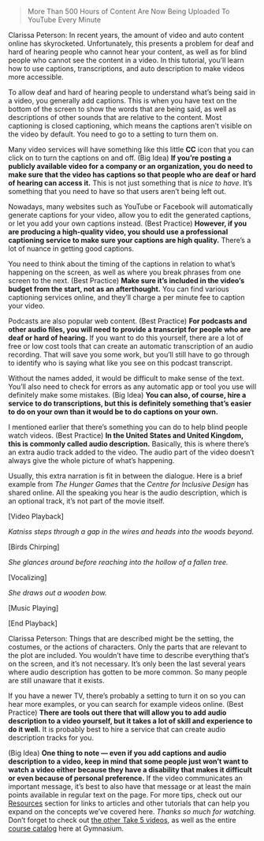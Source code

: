> More Than 500 Hours of Content Are Now Being Uploaded To YouTube Every Minute

Clarissa Peterson: In recent years, the amount of video and auto content online has skyrocketed. Unfortunately, this presents a problem for deaf and hard of hearing people who cannot hear your content, as well as for blind people who cannot see the content in a video. In this tutorial, you’ll learn how to use captions, transcriptions, and auto description to make videos more accessible.

To allow deaf and hard of hearing people to understand what’s being said in a video, you generally add captions. This is when you have text on the bottom of the screen to show the words that are being said, as well as descriptions of other sounds that are relative to the content. Most captioning is closed captioning, which means the captions aren’t visible on the video by default. You need to go to a setting to turn them on.

Many video services will have something like this little **CC** icon that you can click on to turn the captions on and off. (Big Idea) **If you’re posting a publicly available video for a company or an organization, you do need to make sure that the video has captions so that people who are deaf or hard of hearing can access it.** This is not just something that is *nice to have*. It’s something that you need to have so that users aren’t being left out.

Nowadays, many websites such as YouTube or Facebook will automatically generate captions for your video, allow you to edit the generated captions, or let you add your own captions instead. (Best Practice) **However, if you are producing a high-quality video, you should use a professional captioning service to make sure your captions are high quality.** There’s a lot of nuance in getting good captions.

You need to think about the timing of the captions in relation to what’s happening on the screen, as well as where you break phrases from one screen to the next. (Best Practice) **Make sure it’s included in the video’s budget from the start, not as an afterthought.** You can find various captioning services online, and they’ll charge a per minute fee to caption your video.

Podcasts are also popular web content. (Best Practice) **For podcasts and other audio files, you will need to provide a transcript for people who are deaf or hard of hearing.** If you want to do this yourself, there are a lot of free or low cost tools that can create an automatic transcription of an audio recording. That will save you some work, but you’ll still have to go through to identify who is saying what like you see on this podcast transcript.

Without the names added, it would be difficult to make sense of the text. You’ll also need to check for errors as any automatic app or tool you use will definitely make some mistakes. (Big Idea) **You can also, of course, hire a service to do transcriptions, but this is definitely something that’s easier to do on your own than it would be to do captions on your own.**

I mentioned earlier that there’s something you can do to help blind people watch videos. (Best Practice) **In the United States and United Kingdom, this is commonly called audio description.** Basically, this is where there’s an extra audio track added to the video. The audio part of the video doesn’t always give the whole picture of what’s happening.

Usually, this extra narration is fit in between the dialogue. Here is a brief example from <cite>The Hunger Games</cite> that the <cite>Centre for Inclusive Design</cite> has shared online. All the speaking you hear is the audio description, which is an optional track, it’s not part of the movie itself.

[Video Playback]

*Katniss steps through a gap in the wires and heads into the woods beyond.*

[Birds Chirping]

*She glances around before reaching into the hollow of a fallen tree.*

[Vocalizing]

*She draws out a wooden bow.*

[Music Playing]

[End Playback]

Clarissa Peterson: Things that are described might be the setting, the costumes, or the actions of characters. Only the parts that are relevant to the plot are included. You wouldn’t have time to describe everything that’s on the screen, and it’s not necessary. It’s only been the last several years where audio description has gotten to be more common. So many people are still unaware that it exists.

If you have a newer TV, there’s probably a setting to turn it on so you can hear more examples, or you can search for example videos online. (Best Practice) **There are tools out there that will allow you to add audio description to a video yourself, but it takes a lot of skill and experience to do it well.** It is probably best to hire a service that can create audio description tracks for you.

(Big Idea) **One thing to note — even if you add captions and audio description to a video, keep in mind that some people just won’t want to watch a video either because they have a disability that makes it difficult or even because of personal preference.** If the video communicates an important message, it’s best to also have that message or at least the main points available in regular text on the page. For more tips, check out our [Resources][0] section for links to articles and other tutorials that can help you expand on the concepts we’ve covered here. *Thanks so much for watching.* Don’t forget to check out [the other Take 5 videos][1], as well as the entire [course catalog][2] here at Gymnasium.

[0]: #tutorial-resources
[1]: /courses/take5/
[2]: /courses/
